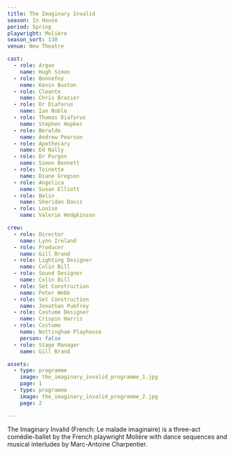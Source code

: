 ```yaml
---
title: The Imaginary Invalid
season: In House
period: Spring
playwright: Molière
season_sort: 130
venue: New Theatre

cast:
  - role: Argan
    name: Hugh Simon
  - role: Bonnefoy
    name: Kevin Buxton
  - role: Cleante
    name: Chris Brazier
  - role: Dr Diaforus
    name: Ian Noble
  - role: Thomas Diaforus
    name: Stephen Hopker
  - role: Beralde
    name: Andrew Pearson
  - role: Apothecary
    name: Ed Nally
  - role: Dr Purgon
    name: Simon Bennett
  - role: Toinette
    name: Diane Gregson
  - role: Angelica
    name: Susan Elliott
  - role: Belin
    name: Sheridan Davis
  - role: Louise
    name: Valerie Hodgkinson

crew:
  - role: Director
    name: Lynn Ireland
  - role: Producer
    name: Gill Brand
  - role: Lighting Designer
    name: Colin Bill
  - role: Sound Designer
    name: Colin Bill
  - role: Set Construction
    name: Peter Webb
  - role: Set Construction
    name: Jonathan Pumfrey
  - role: Costume Designer
    name: Crispin Harris
  - role: Costume
    name: Nottingham Playhouse
    person: false
  - role: Stage Manager
    name: Gill Brand

assets:
  - type: programme
    image: the_imaginary_invalid_programme_1.jpg
    page: 1
  - type: programme
    image: the_imaginary_invalid_programme_2.jpg
    page: 2

---
```


The Imaginary Invalid (French: Le malade imaginaire) is a three-act comédie-ballet by the French playwright Molière with dance sequences and musical interludes by Marc-Antoine Charpentier.
